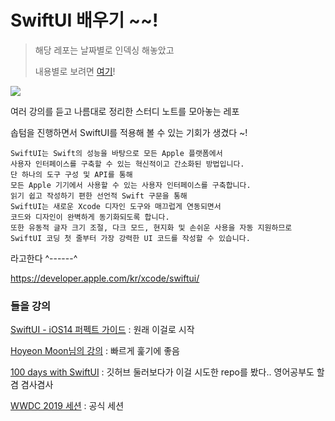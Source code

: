 # SwiftUI 배우기 ~~! 

> 해당 레포는 날짜별로 인덱싱 해놓았고
>
> 내용별로 보려면 [여기](https://iamcho2.github.io/devpost/)!

![](https://developer.apple.com/assets/elements/icons/swiftui/swiftui-96x96.png)

여러 강의를 듣고 나름대로 정리한 스터디 노트를 모아놓는 레포

솝텀을 진행하면서 SwiftUI를 적용해 볼 수 있는 기회가 생겼다 ~!

```
SwiftUI는 Swift의 성능을 바탕으로 모든 Apple 플랫폼에서 
사용자 인터페이스를 구축할 수 있는 혁신적이고 간소화된 방법입니다. 
단 하나의 도구 구성 및 API를 통해 
모든 Apple 기기에서 사용할 수 있는 사용자 인터페이스를 구축합니다. 
읽기 쉽고 작성하기 편한 선언적 Swift 구문을 통해 
SwiftUI는 새로운 Xcode 디자인 도구와 매끄럽게 연동되면서 
코드와 디자인이 완벽하게 동기화되도록 합니다. 
또한 유동적 글자 크기 조절, 다크 모드, 현지화 및 손쉬운 사용을 자동 지원하므로 
SwiftUI 코딩 첫 줄부터 가장 강력한 UI 코드를 작성할 수 있습니다.
```

라고한다 ^------^

https://developer.apple.com/kr/xcode/swiftui/



### 들을 강의

[SwiftUI - iOS14 퍼펙트 가이드](https://www.inflearn.com/course/swift-ui-ios14/dashboard) : 원래 이걸로 시작

[Hoyeon Moon님의 강의](https://www.youtube.com/playlist?list=PLEwUUPKioB6JrkFcbEu19TaGMkL-dqt8E) : 빠르게 훑기에 좋음

[100 days with SwiftUI](https://www.hackingwithswift.com/100/swiftui) : 깃허브 둘러보다가 이걸 시도한 repo를 봤다.. 영어공부도 할 겸 겸사겸사

[WWDC 2019 세션](https://developer.apple.com/videos/play/wwdc2019/204/) : 공식 세션

